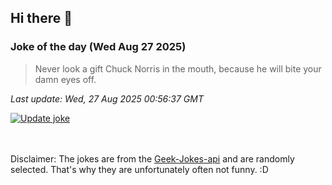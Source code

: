## Hi there 👋

### Joke of the day (Wed Aug 27 2025)
<!-- joke -->
>Never look a gift Chuck Norris in the mouth, because he will bite your damn eyes off.
<!-- /joke -->

*Last update: Wed, 27 Aug 2025 00:56:37 GMT*

[![Update joke](https://github.com/nclskfm/nclskfm/actions/workflows/joke.yml/badge.svg)](https://github.com/nclskfm/nclskfm/actions/workflows/joke.yml)

<br><br>
Disclaimer: The jokes are from the [Geek-Jokes-api](https://github.com/sameerkumar18/geek-joke-api) and are randomly selected. That's why they are unfortunately often not funny. :D
